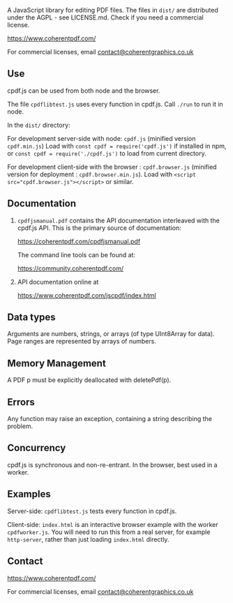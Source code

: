 A JavaScript library for editing PDF files. The files in `dist/` are distributed
under the AGPL - see LICENSE.md. Check if you need a commercial license.

https://www.coherentpdf.com/

For commercial licenses, email contact@coherentgraphics.co.uk

Use
---

cpdf.js can be used from both node and the browser.

The file `cpdflibtest.js` uses every function in cpdf.js. Call `./run` to run
it in node.

In the `dist/` directory:

For development server-side with node: `cpdf.js` (minified version
`cpdf.min.js`) Load with `const cpdf = require('cpdf.js')` if installed in npm,
or `const cpdf = require('./cpdf.js')` to load from current directory.

For development client-side with the browser : `cpdf.browser.js` (minified
version for deployment : `cpdf.browser.min.js`). Load with `<script
src="cpdf.browser.js"></script>` or similar.


Documentation
-------------

1. `cpdfjsmanual.pdf` contains the API documentation interleaved with the
   cpdf.js API. This is the primary source of documentation:

   https://coherentpdf.com/cpdfjsmanual.pdf

   The command line tools can be found at:

   https://community.coherentpdf.com/

2. API documentation online at

   https://www.coherentpdf.com/jscpdf/index.html


Data types
----------

Arguments are numbers, strings, or arrays (of type UInt8Array for data). Page
ranges are represented by arrays of numbers.


Memory Management
-----------------

A PDF p must be explicitly deallocated with deletePdf(p).


Errors
------

Any function may raise an exception, containing a string describing the problem. 


Concurrency
-----------

cpdf.js is synchronous and non-re-entrant. In the browser, best used in a worker.


Examples
--------

Server-side: `cpdflibtest.js` tests every function in cpdf.js.

Client-side: `index.html` is an interactive browser example with the worker
`cpdfworker.js`. You will need to run this from a real server, for example
`http-server`, rather than just loading `index.html` directly.


Contact
-------

https://www.coherentpdf.com/

For commercial licenses, email contact@coherentgraphics.co.uk
